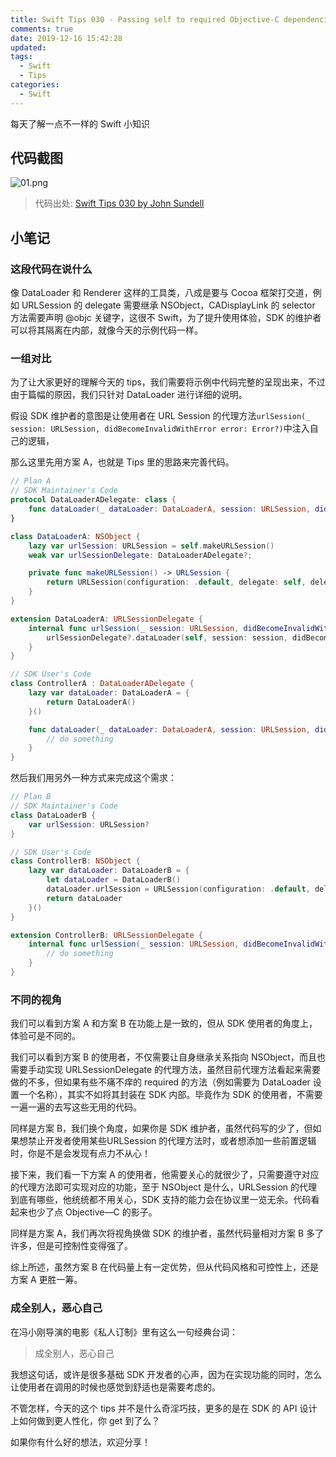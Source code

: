 ```yaml
---
title: Swift Tips 030 - Passing self to required Objective-C dependencies
comments: true
date: 2019-12-16 15:42:28
updated:
tags:
  - Swift
  - Tips
categories:
  - Swift
---
```


每天了解一点不一样的 Swift 小知识

<!-- more -->

## 代码截图

![01.png](01.png)

> 代码出处: [Swift Tips 030 by John Sundell](https://github.com/JohnSundell/SwiftTips#30-passing-self-to-required-objective-c-dependencies)

## 小笔记

### 这段代码在说什么

像 DataLoader 和 Renderer 这样的工具类，八成是要与 Cocoa 框架打交道，例如 URLSession 的 delegate 需要继承 NSObject，CADisplayLink 的 selector 方法需要声明 @objc 关键字，这很不 Swift，为了提升使用体验，SDK 的维护者可以将其隔离在内部，就像今天的示例代码一样。

### 一组对比

为了让大家更好的理解今天的 tips，我们需要将示例中代码完整的呈现出来，不过由于篇幅的原因，我们只针对 DataLoader 进行详细的说明。

假设 SDK 维护者的意图是让使用者在 URL Session 的代理方法`urlSession(_ session: URLSession, didBecomeInvalidWithError error: Error?)`中注入自己的逻辑，

那么这里先用方案 A，也就是 Tips 里的思路来完善代码。

```swift
// Plan A
// SDK Maintainer's Code
protocol DataLoaderADelegate: class {
    func dataLoader(_ dataLoader: DataLoaderA, session: URLSession, didBecomeInvalidWithError error: Error?)
}

class DataLoaderA: NSObject {
    lazy var urlSession: URLSession = self.makeURLSession()
    weak var urlSessionDelegate: DataLoaderADelegate?;

    private func makeURLSession() -> URLSession {
        return URLSession(configuration: .default, delegate: self, delegateQueue: .main)
    }
}

extension DataLoaderA: URLSessionDelegate {
    internal func urlSession(_ session: URLSession, didBecomeInvalidWithError error: Error?) {
        urlSessionDelegate?.dataLoader(self, session: session, didBecomeInvalidWithError: error)
    }
}

// SDK User's Code
class ControllerA : DataLoaderADelegate {
    lazy var dataLoader: DataLoaderA = {
        return DataLoaderA()
    }()

    func dataLoader(_ dataLoader: DataLoaderA, session: URLSession, didBecomeInvalidWithError error: Error?) {
        // do something
    }
}
```

然后我们用另外一种方式来完成这个需求：

```swift
// Plan B
// SDK Maintainer's Code
class DataLoaderB {
    var urlSession: URLSession?
}

// SDK User's Code
class ControllerB: NSObject {
    lazy var dataLoader: DataLoaderB = {
        let dataLoader = DataLoaderB()
        dataLoader.urlSession = URLSession(configuration: .default, delegate: self, delegateQueue: .main)
        return dataLoader
    }()
}

extension ControllerB: URLSessionDelegate {
    internal func urlSession(_ session: URLSession, didBecomeInvalidWithError error: Error?) {
        // do something
    }
}
```

### 不同的视角

我们可以看到方案 A 和方案 B 在功能上是一致的，但从 SDK 使用者的角度上，体验可是不同的。

我们可以看到方案 B 的使用者，不仅需要让自身继承关系指向 NSObject，而且也需要手动实现 URLSessionDelegate 的代理方法，虽然目前代理方法看起来需要做的不多，但如果有些不痛不痒的 required 的方法（例如需要为 DataLoader 设置一个名称），其实不如将其封装在 SDK 内部。毕竟作为 SDK 的使用者，不需要一遍一遍的去写这些无用的代码。

同样是方案 B，我们换个角度，如果你是 SDK 维护者，虽然代码写的少了，但如果想禁止开发者使用某些URLSession 的代理方法时，或者想添加一些前置逻辑时，你是不是会发现有点力不从心！

接下来，我们看一下方案 A 的使用者，他需要关心的就很少了，只需要遵守对应的代理方法即可实现对应的功能，至于 NSObject 是什么，URLSession 的代理到底有哪些，他统统都不用关心，SDK 支持的能力会在协议里一览无余。代码看起来也少了点 Objective—C 的影子。

同样是方案 A，我们再次将视角换做 SDK 的维护者，虽然代码量相对方案 B 多了许多，但是可控制性变得强了。

综上所述，虽然方案 B 在代码量上有一定优势，但从代码风格和可控性上，还是方案 A 更胜一筹。

### 成全别人，恶心自己

在冯小刚导演的电影《私人订制》里有这么一句经典台词：

> 成全别人，恶心自己

我想这句话，或许是很多基础 SDK 开发者的心声，因为在实现功能的同时，怎么让使用者在调用的时候也感觉到舒适也是需要考虑的。

不管怎样，今天的这个 tips 并不是什么奇淫巧技，更多的是在 SDK 的 API 设计上如何做到更人性化，你 get 到了么？

如果你有什么好的想法，欢迎分享！
